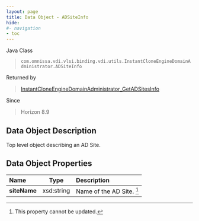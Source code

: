 ```yaml
---
layout: page
title: Data Object - ADSiteInfo
hide:
#- navigation
- toc
---
```






Java Class
> `com.omnissa.vdi.vlsi.binding.vdi.utils.InstantCloneEngineDomainAdministrator.ADSiteInfo`

Returned by
> [InstantCloneEngineDomainAdministrator_GetADSitesInfo](vdi.utils.InstantCloneEngineDomainAdministrator.md#getADSitesInfo)

Since
> Horizon 8.9


## Data Object Description

Top level object describing an AD Site.

## Data Object Properties

 Name | Type | Description
:---|:---:|:---
**siteName**|  xsd:string|  Name of the AD Site. [^2]


 


[^2]: This property cannot be updated.